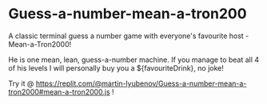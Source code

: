 # Guess-a-number-mean-a-tron200
A classic terminal guess a number game with everyone's favourite host - Mean-a-Tron2000! 

He is one mean, lean, guess-a-number machine. If you manage to beat all 4 of his levels I will personally buy you a ${favouriteDrink}, no joke!

Try it @ https://replit.com/@martin-lyubenov/Guess-a-number-mean-a-tron2000#mean-a-tron2000.js ! 